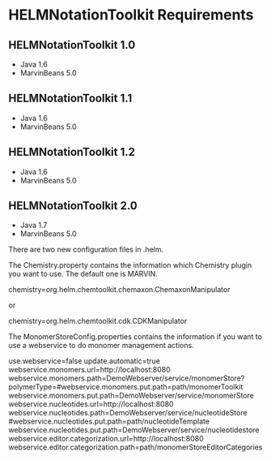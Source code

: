 HELMNotationToolkit Requirements
================================

HELMNotationToolkit 1.0
-----------------------
* Java 1.6
* MarvinBeans 5.0


HELMNotationToolkit 1.1
-----------------------
* Java 1.6
* MarvinBeans 5.0


HELMNotationToolkit 1.2
-----------------------
* Java 1.6
* MarvinBeans 5.0

HELMNotationToolkit 2.0
-----------------------
* Java 1.7
* MarvinBeans 5.0


There are two new configuration files in .helm.

The Chemistry.property contains the information which Chemistry plugin you want to use. The default one is MARVIN.

chemistry=org.helm.chemtoolkit.chemaxon.ChemaxonManipulator

or 

chemistry=org.helm.chemtoolkit.cdk.CDKManipulator

The MonomerStoreConfig.properties contains the information if you want to use a webservice to do monomer management actions.

use.webservice=false
update.automatic=true
webservice.monomers.url=http://localhost:8080
webservice.monomers.path=DemoWebserver/service/monomerStore?polymerType=#webservice.monomers.put.path=path/monomerToolkit
webservice.monomers.put.path=DemoWebserver/service/monomerStore
webservice.nucleotides.url=http://localhost:8080
webservice.nucleotides.path=DemoWebserver/service/nucleotideStore
#webservice.nucleotides.put.path=path/nucleotideTemplate
webservice.nucleotides.put.path=DemoWebserver/service/nucleotidestore
webservice.editor.categorization.url=http://localhost:8080
webservice.editor.categorization.path=path/monomerStoreEditorCategories
